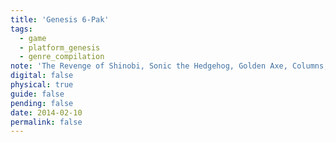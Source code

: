 ```yaml
---
title: 'Genesis 6-Pak'
tags:
  - game
  - platform_genesis
  - genre_compilation
note: 'The Revenge of Shinobi, Sonic the Hedgehog, Golden Axe, Columns, Streets of Rage, Super Hang-on'
digital: false
physical: true
guide: false
pending: false
date: 2014-02-10
permalink: false
---
```

